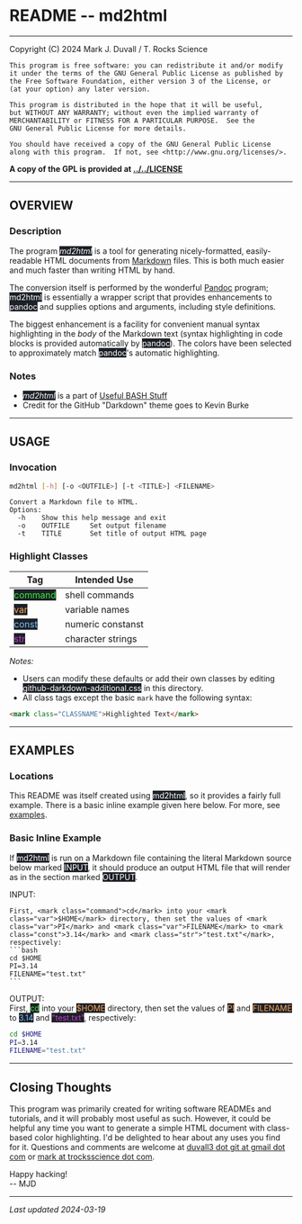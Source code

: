 <style type="text/css">
  mark {
    color: white;
    background-color: #1D2127;
  }
  mark.pad {
    width: 60em;
    white-space: pre-wrap;
    padding-left: 2em;
    display: inline-block;
  }
  mark.command {
    color: #33EE33;
  }
  mark.var {
    color: #ffa657;
  }
  mark.const {
    color: #79c0ff;
  }
  mark.str {
    color: #c53bcf;
  }
</style>

# README -- md2html

---

Copyright (C) 2024 Mark J. Duvall / T. Rocks Science

    This program is free software: you can redistribute it and/or modify
    it under the terms of the GNU General Public License as published by
    the Free Software Foundation, either version 3 of the License, or
    (at your option) any later version.

    This program is distributed in the hope that it will be useful,
    but WITHOUT ANY WARRANTY; without even the implied warranty of
    MERCHANTABILITY or FITNESS FOR A PARTICULAR PURPOSE.  See the
    GNU General Public License for more details.

    You should have received a copy of the GNU General Public License
    along with this program.  If not, see <http://www.gnu.org/licenses/>.

**A copy of the GPL is provided at [../../LICENSE](../../LICENSE)**

---

## OVERVIEW

### Description

The program *<mark>md2html</mark>* is a tool for generating nicely-formatted, easily-readable HTML documents from [Markdown](https://www.markdownguide.org/) files.
This is both much easier and much faster than writing HTML by hand.

The conversion itself is performed by the wonderful [Pandoc](https://pandoc.org/) program; <mark>md2html</mark> is essentially a wrapper script that provides enhancements to <mark>pandoc</mark> and supplies options and arguments, including style definitions.

The biggest enhancement is a facility for convenient manual syntax highlighting in the *body* of the Markdown text (syntax highlighting in code blocks is provided automatically by <mark>pandoc</mark>). The colors have been selected to approximately match <mark>pandoc</mark>'s automatic highlighting.

### Notes
- *<mark>md2html</mark>* is a part of [Useful BASH Stuff](https://github.com/duvall3/useful_bash_stuff/)
- Credit for the GitHub "Darkdown" theme goes to Kevin Burke

---


## USAGE

### Invocation

```bash
md2html [-h] [-o <OUTFILE>] [-t <TITLE>] <FILENAME>
```
```
Convert a Markdown file to HTML.
Options:
  -h	Show this help message and exit
  -o	OUTFILE		Set output filename
  -t	TITLE		Set title of output HTML page
```


### Highlight Classes

| Tag					| Intended Use		|
| ------------------------------------- | --------------------- |
| <mark class="command">command</mark>	| shell commands	|
| <mark class="var">var</mark>		| variable names	|
| <mark class="const">const</mark>	| numeric constanst	|
| <mark class="str">str</mark>		| character strings	|


*Notes:*

- Users can modify these defaults or add their own classes by editing <mark>github-darkdown-additional.css</mark> in this directory.
- All class tags except the basic `mark` have the following syntax:
```html
<mark class="CLASSNAME">Highlighted Text</mark>
```

---

## EXAMPLES

### Locations

This README was itself created using <mark>md2html</mark>, so it provides a fairly full example.
There is a basic inline example given here below.
For more, see [examples](examples/).

### Basic Inline Example

If <mark>md2html</mark> is run on a Markdown file containing the literal Markdown source below marked <mark>INPUT</mark>, it should produce an output HTML file that will render as in the section marked <mark>OUTPUT</mark>.

INPUT:<br>
````
First, <mark class="command">cd</mark> into your <mark class="var">$HOME</mark> directory, then set the values of <mark class="var">PI</mark> and <mark class="var">FILENAME</mark> to <mark class="const">3.14</mark> and <mark class="str">"test.txt"</mark>, respectively:
```bash
cd $HOME
PI=3.14
FILENAME="test.txt"
```
````

OUTPUT:<br>
First, <mark class="command">cd</mark> into your <mark class="var">$HOME</mark> directory, then set the values of <mark class="var">PI</mark> and <mark class="var">FILENAME</mark> to <mark class="const">3.14</mark> and <mark class="str">"test.txt"</mark>, respectively:
```bash
cd $HOME
PI=3.14
FILENAME="test.txt"
```

---

## Closing Thoughts

This program was primarily created for writing software READMEs and tutorials, and it will probably  most useful as such.
However, it could be helpful any time you want to generate a simple HTML document with class-based color highlighting.
I'd be delighted to hear about any uses you find for it.
Questions and comments are welcome at [duvall3 dot git at gmail dot com](duvall3.git@gmail.com) or [mark at trocksscience dot com](mark@trocksscience.com).

Happy hacking!<br>
-- MJD

---

*Last updated 2024-03-19*
